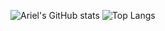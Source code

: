 ![Ariel's GitHub stats](https://github-readme-stats.vercel.app/api?username=arielsaulnier&show_icons=true&theme=dark)
![Top Langs](https://github-readme-stats.vercel.app/api/top-langs/?username=arielsaulnier&layout=compact&theme=dark)
